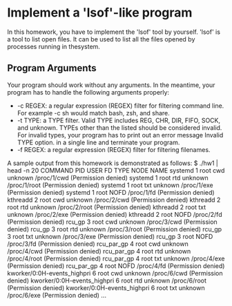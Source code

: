 # Implement a 'lsof'-like program

In this homework, you have to implement the 'lsof' tool by yourself. 'lsof' is a tool to list open files. It can be used to list all the files opened by processes running in thesystem.

## Program Arguments
Your program should work without any arguments. In the meantime, your program has to handle the following arguments properly:

  * -c REGEX: a regular expression (REGEX) filter for filtering command line. For example -c sh would match bash, zsh, and share.
  * -t TYPE: a TYPE filter. Valid TYPE includes REG, CHR, DIR, FIFO, SOCK, and unknown. TYPEs other than the listed should be considered invalid. For invalid types,    your program has to print out an error message Invalid TYPE option. in a single line and terminate your program.
  * -f REGEX: a regular expression (REGEX) filter for filtering filenames.

A sample output from this homework is demonstrated as follows:
    $ ./hw1 | head -n 20
COMMAND         PID             USER            FD              TYPE            NODE            NAME
systemd         1               root            cwd             unknown                         /proc/1/cwd (Permission denied)
systemd         1               root            rtd             unknown                         /proc/1/root (Permission denied)
systemd         1               root            txt             unknown                         /proc/1/exe (Permission denied)
systemd         1               root            NOFD                                            /proc/1/fd (Permission denied)
kthreadd                2               root            cwd             unknown                         /proc/2/cwd (Permission denied)
kthreadd                2               root            rtd             unknown                         /proc/2/root (Permission denied)
kthreadd                2               root            txt             unknown                         /proc/2/exe (Permission denied)
kthreadd                2               root            NOFD                                            /proc/2/fd (Permission denied)
rcu_gp          3               root            cwd             unknown                         /proc/3/cwd (Permission denied)
rcu_gp          3               root            rtd             unknown                         /proc/3/root (Permission denied)
rcu_gp          3               root            txt             unknown                         /proc/3/exe (Permission denied)
rcu_gp          3               root            NOFD                                            /proc/3/fd (Permission denied)
rcu_par_gp              4               root            cwd             unknown                         /proc/4/cwd (Permission denied)
rcu_par_gp              4               root            rtd             unknown                         /proc/4/root (Permission denied)
rcu_par_gp              4               root            txt             unknown                         /proc/4/exe (Permission denied)
rcu_par_gp              4               root            NOFD                                            /proc/4/fd (Permission denied)
kworker/0:0H-events_highpri             6               root            cwd             unknown                         /proc/6/cwd (Permission denied)
kworker/0:0H-events_highpri             6               root            rtd             unknown                         /proc/6/root (Permission denied)
kworker/0:0H-events_highpri             6               root            txt             unknown                         /proc/6/exe (Permission denied)
...
